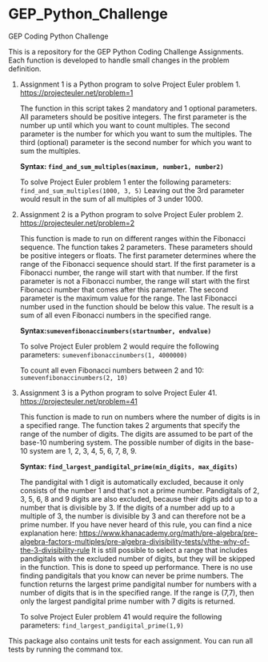 # GEP_Python_Challenge
GEP Coding Python Challenge

This is a repository for the GEP Python Coding Challenge Assignments.
Each function is developed to handle small changes in the problem definition.

1.  Assignment 1 is a Python program to solve Project Euler problem 1.
    https://projecteuler.net/problem=1

    The function in this script takes 2 mandatory and 1 optional parameters.
    All parameters should be positive integers.
    The first parameter is the number up until which you want to count multiples.
    The second parameter is the number for which you want to sum the multiples.
    The third (optional) parameter is the second number for which you want to sum the multiples.

    **Syntax:
    `find_and_sum_multiples(maximum, number1, number2)`**

    To solve Project Euler problem 1 enter the following parameters:
    `find_and_sum_multiples(1000, 3, 5)`
    Leaving out the 3rd parameter would result in the sum of all multiples of 3 under 1000.

2.  Assignment 2 is a Python program to solve Project Euler problem 2.
    https://projecteuler.net/problem=2

    This function is made to run on different ranges within the Fibonacci sequence.
    The function takes 2 parameters. These parameters should be positive integers or floats.
    The first parameter determines where the range of the Fibonacci sequence should start.
    If the first parameter is a Fibonacci number, the range will start with that number.
    If the first parameter is not a Fibonacci number, the range will start with the first
    Fibonacci number that comes after this parameter.
    The second parameter is the maximum value for the range. The last Fibonacci number
    used in the function should be below this value.
    The result is a sum of all even Fibonacci numbers in the specified range.

    **Syntax:`sumevenfibonaccinumbers(startnumber, endvalue)`**

    To solve Project Euler problem 2 would require the following parameters:
    `sumevenfibonaccinumbers(1, 4000000)`

    To count all even Fibonacci numbers between 2 and 10:
    `sumevenfibonaccinumbers(2, 10)`

3.  Assignment 3 is a Python program to solve Project Euler 41.
    https://projecteuler.net/problem=41

    This function is made to run on numbers where the number of digits is in a specified range.
    The function takes 2 arguments that specify the range of the number of digits.
    The digits are assumed to be part of the base-10 numbering system.
    The possible number of digits in the base-10 system are 1, 2, 3, 4, 5, 6, 7, 8, 9.

    **Syntax: `find_largest_pandigital_prime(min_digits, max_digits)`**

    The pandigital with 1 digit is automatically excluded, because it only consists of the number 1 and
    that's not a prime number.
    Pandigitals of 2, 3, 5, 6, 8 and 9 digits are also excluded, because their digits add up to a
    number that is divisible by 3. If the digits of a number add up to a multiple of 3,
    the number is divisible by 3 and can therefore not be a prime number. If you have never
    heard of this rule, you can find a nice explanation here:
    https://www.khanacademy.org/math/pre-algebra/pre-algebra-factors-multiples/pre-algebra-divisibility-tests/v/the-why-of-the-3-divisibility-rule
    It is still possible to select a range that includes pandigitals with the excluded number of digits,
    but they will be skipped in the function. This is done to speed up performance. There is no
    use finding pandigitals that you know can never be prime numbers.
    The function returns the largest prime pandigital number for numbers with a number of digits
    that is in the specified range. If the range is (7,7), then only the largest pandigital
    prime number with 7 digits is returned.

    To solve Project Euler problem 41 would require the following parameters:
    `find_largest_pandigital_prime(1,9)`


This package also contains unit tests for each assignment.
You can run all tests by running the command tox.

